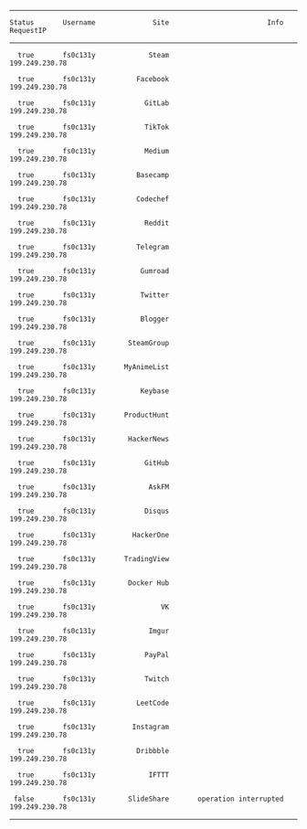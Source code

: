 -----------  -------------  ----------------  --------------------------  -------------------
    Status       Username              Site                        Info            RequestIP 
-----------  -------------  ----------------  --------------------------  -------------------
      true       fs0c131y             Steam                                   199.249.230.78 

      true       fs0c131y          Facebook                                   199.249.230.78 

      true       fs0c131y            GitLab                                   199.249.230.78 

      true       fs0c131y            TikTok                                   199.249.230.78 

      true       fs0c131y            Medium                                   199.249.230.78 

      true       fs0c131y          Basecamp                                   199.249.230.78 

      true       fs0c131y          Codechef                                   199.249.230.78 

      true       fs0c131y            Reddit                                   199.249.230.78 

      true       fs0c131y          Telegram                                   199.249.230.78 

      true       fs0c131y           Gumroad                                   199.249.230.78 

      true       fs0c131y           Twitter                                   199.249.230.78 

      true       fs0c131y           Blogger                                   199.249.230.78 

      true       fs0c131y        SteamGroup                                   199.249.230.78 

      true       fs0c131y       MyAnimeList                                   199.249.230.78 

      true       fs0c131y           Keybase                                   199.249.230.78 

      true       fs0c131y       ProductHunt                                   199.249.230.78 

      true       fs0c131y        HackerNews                                   199.249.230.78 

      true       fs0c131y            GitHub                                   199.249.230.78 

      true       fs0c131y             AskFM                                   199.249.230.78 

      true       fs0c131y            Disqus                                   199.249.230.78 

      true       fs0c131y         HackerOne                                   199.249.230.78 

      true       fs0c131y       TradingView                                   199.249.230.78 

      true       fs0c131y        Docker Hub                                   199.249.230.78 

      true       fs0c131y                VK                                   199.249.230.78 

      true       fs0c131y             Imgur                                   199.249.230.78 

      true       fs0c131y            PayPal                                   199.249.230.78 

      true       fs0c131y            Twitch                                   199.249.230.78 

      true       fs0c131y          LeetCode                                   199.249.230.78 

      true       fs0c131y         Instagram                                   199.249.230.78 

      true       fs0c131y          Dribbble                                   199.249.230.78 

      true       fs0c131y             IFTTT                                   199.249.230.78 

     false       fs0c131y        SlideShare       operation interrupted       199.249.230.78 
-----------  -------------  ----------------  --------------------------  -------------------
